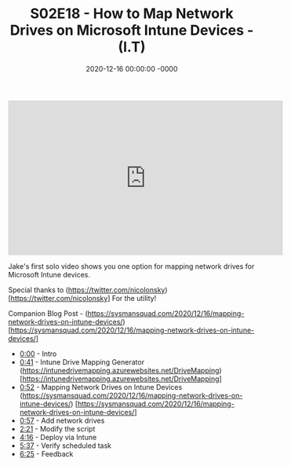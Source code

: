 ﻿---
layout: post
title: "S02E18 - How to Map Network Drives on Microsoft Intune Devices - (I.T)"
date: 2020-12-16 00:00:00 -0000
categories:
---

<iframe loading="lazy" width="560" height="315" src="https://www.youtube.com/embed/hHtXFeuHkC4" title="YouTube video player" frameborder="0" allow="accelerometer; autoplay; clipboard-write; encrypted-media; gyroscope; picture-in-picture" allowfullscreen></iframe>

Jake's first solo video shows you one option for mapping network drives for Microsoft Intune devices.

Special thanks to (https://twitter.com/nicolonsky) [https://twitter.com/nicolonsky] For the utility!

Companion Blog Post - (https://sysmansquad.com/2020/12/16/mapping-network-drives-on-intune-devices/) [https://sysmansquad.com/2020/12/16/mapping-network-drives-on-intune-devices/]

* [0:00](https://www.youtube.com/watch?v=hHtXFeuHkC4&t=0s) - Intro
* [0:41](https://www.youtube.com/watch?v=hHtXFeuHkC4&t=41s) - Intune Drive Mapping Generator
(https://intunedrivemapping.azurewebsites.net/DriveMapping) [https://intunedrivemapping.azurewebsites.net/DriveMapping]
* [0:52](https://www.youtube.com/watch?v=hHtXFeuHkC4&t=52s) - Mapping Network Drives on Intune Devices
(https://sysmansquad.com/2020/12/16/mapping-network-drives-on-intune-devices/) [https://sysmansquad.com/2020/12/16/mapping-network-drives-on-intune-devices/]
* [0:57](https://www.youtube.com/watch?v=hHtXFeuHkC4&t=57s) - Add network drives
* [2:21](https://www.youtube.com/watch?v=hHtXFeuHkC4&t=141s) - Modify the script
* [4:16](https://www.youtube.com/watch?v=hHtXFeuHkC4&t=256s) - Deploy via Intune
* [5:37](https://www.youtube.com/watch?v=hHtXFeuHkC4&t=337s) - Verify scheduled task
* [6:25](https://www.youtube.com/watch?v=hHtXFeuHkC4&t=385s) - Feedback

